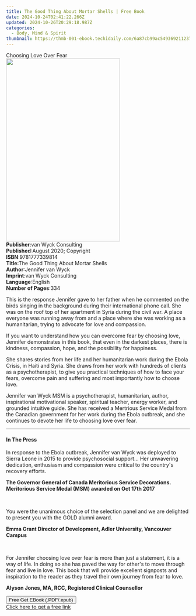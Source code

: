 ```yaml
---
title: The Good Thing About Mortar Shells | Free Book
date: 2024-10-24T02:41:22.266Z
updated: 2024-10-26T20:29:18.987Z
categories:
  - Body, Mind & Spirit
thumbnail: https://thmb-001-ebook.techidaily.com/6a87cb99ac549369211237aa51770adb5c6f8403383193a8643297f5ba7f0129.jpg
---
```

<main id="book-container">
  <div class="flex flex-col">
    <div class="book-brief flex-1 py-6 px-4 sm:p-6 md:py-10 md:px-8">
      <!-- brief-->
      <div class="book-brief-main">Choosing Love Over Fear</div>
    </div>
    <div
      class="book-meta-info flex-1 grid gap-4 col-start-1 col-end-3 row-start-1 sm:mb-6 sm:grid-cols-4 lg:gap-6 lg:col-start-2 lg:row-end-6 lg:row-span-6 lg:mb-0"
    >
      <div
        class="book-meta-info-left place-content-center mt-4 p-4 text-sm leading-6 col-start-2 col-span-2 dark:text-slate-400"
      >
        <img
          class="w-full h-500 object-cover rounded-lg sm:h-255 sm:col-span-2 lg:col-span-full"
          src="https://img-001-ebook.techidaily.com/b5b544b43c9de3d1e108d57ef9f15d0ed480619eed318ecf2a8becbd64953c97.jpg"
          alt=""
          width="312"
          height="500"
        />
      </div>
      <div
        class="book-meta-info-right mt-2 col-start-1 row-start-2 col-span-3 self-center"
      >
        <!-- meta data  -->
        <div class="flex flex-col px-4 md:px-8">
          <div class="flex-1">
            <strong>Publisher</strong>:<span class="px-2"
              >van Wyck Consulting</span
            >
          </div>
          <div class="flex-1">
            <strong>Published</strong>:<span class="px-2"
              >August 2020; Copyright</span
            >
          </div>
          <div class="flex-1">
            <strong>ISBN</strong>:<span class="px-2">9781777339814</span>
          </div>
          <div class="flex-1">
            <strong>Title</strong>:<span class="px-2"
              >The Good Thing About Mortar Shells</span
            >
          </div>
          <div class="flex-1">
            <strong>Author</strong>:<span class="px-2">Jennifer van Wyck</span>
          </div>
          <div class="flex-1">
            <strong>Imprint</strong>:<span class="px-2"
              >van Wyck Consulting</span
            >
          </div>
          <div class="flex-1">
            <strong>Language</strong>:<span class="px-2">English</span>
          </div>
          <div class="flex-1">
            <strong>Number of Pages</strong>:<span class="px-2">334</span>
          </div>
        </div>
      </div>
    </div>
    <div class="book-description flex-1 py-6 px-4 sm:p-6 md:py-10 md:px-8">
      <div class="book-description-main">
        <div accordion-content="" id="description">
          <p>
            This is the response Jennifer gave to her father when he commented
            on the birds singing in the background during their international
            phone call.&nbsp;She was on the roof top of her apartment in Syria
            during the civil war. A place everyone was running away from and a
            place where she was working as a humanitarian, trying to advocate
            for love and compassion.
          </p>
          <p>
            If you want to understand how you can overcome fear by choosing
            love, Jennifer demonstrates in this book, that even in the darkest
            places, there is kindness, compassion, hope, and the possibility for
            happiness.
          </p>
          <p>
            She shares stories from her life and her humanitarian work during
            the Ebola Crisis, in Haiti and Syria. She draws from her work with
            hundreds of clients as a psychotherapist, to give you practical
            techniques of how to face your fears, overcome pain and suffering
            and most importantly how to choose love.
          </p>
          <p>
            Jennifer van Wyck MSM is a psychotherapist, humanitarian, author,
            inspirational motivational speaker, spiritual teacher, energy
            worker, and grounded intuitive guide.&nbsp;She has received a
            Mertrious Service Medal from the Canadian government for her work
            during the Ebola outbreak, and she continues to devote her life to
            choosing love over fear.
          </p>
        </div>
        <div class="accordion-fader"></div>
      </div>
    </div>
    <div class="book-excerpts flex-1 py-6 px-4 sm:p-6 md:py-10 md:px-8">
      <!-- excerpts-->
      <div class="book-excerpts-main">
        <hr />
        <h4 class="placeholder placeholder-heading">
          <span>In The Press</span>
        </h4>
        <p></p>
        <p>
          In response to the Ebola outbreak, Jennifer van Wyck was deployed to
          Sierra Leone in 2015 to provide psychosocial support... Her unwavering
          dedication, enthusiasm and compassion were critical to the country's
          recovery efforts.&nbsp;
        </p>
        <p>
          <strong
            >The Governor General of Canada Meritorious Service Decorations.
            Meritorious Service Medal (MSM) awarded on Oct 17th 2017</strong
          >
        </p>
        <p><br /></p>
        <p>
          You were the unanimous choice of the selection panel and we are
          delighted to present you with the GOLD alumni award.
        </p>
        <p>
          <strong
            >Emma Grant Director of Development, Adler University, Vancouver
            Campus</strong
          >
        </p>
        <p><br /></p>
        <p>
          For Jennifer choosing love over fear is more than just a statement, it
          is a way of life. In doing so she has paved the way for other's to
          move through fear and live in love. This book that will provide
          excellent signposts and inspiration to the reader as they travel their
          own journey from fear to love.
        </p>
        <p>
          <strong>Alyson Jones, MA, RCC, Registered Clinical Counsellor</strong>
        </p>
        <p></p>
      </div>
    </div>
    <div
      class="book-about-author flex-1 py-6 px-4 sm:p-6 md:py-10 md:px-8"
    ></div>
    <div class="book-free-get flex-1 py-6 px-4 sm:p-6 md:py-10 md:px-8">
      <button
        id="btn-free-get"
        class="bg-blue-500 hover:bg-blue-700 text-white font-bold py-2 px-4 rounded"
      >
        Free Get EBook (.PDF/.epub)
      </button>
      <div id="countdown-display" class="px-2 text-lg mt-2"></div>
      <a
        id="free-link"
        class="hidden bg-blue-500 hover:bg-blue-700 text-white font-bold py-2 px-4 rounded"
        href="https://www.ebooks.com/en-us/book/210143833/the-good-thing-about-mortar-shells/jennifer-van-wyck/"
        target="_blank"
        >Click here to get a free link</a
      >
    </div>
    <script>
      let countdownTime = 0;
      let countdownInterval = null;
      document
        .getElementById('btn-free-get')
        .addEventListener('click', startCountdown);
      function startCountdown() {
        countdownTime = new Date().getTime() + 60000 * 3;
        countdownInterval = setInterval(updateCountdown, 1000);
        document.getElementById('btn-free-get').disabled = true;
        document
          .getElementById('btn-free-get')
          .classList.add('bg-gray-500', 'cursor-not-allowed');
      }
      function updateCountdown() {
        let currentTime = new Date().getTime();
        let timeLeft = countdownTime - currentTime;
        let secondsLeft = Math.floor(timeLeft / 1000);
        document.getElementById('countdown-display').innerHTML =
          `Remaining time: ${secondsLeft} seconds.`;
        if (secondsLeft <= 0) {
          clearInterval(countdownInterval);
          document.getElementById('btn-free-get').classList.add('hidden');
          document.getElementById('free-link').classList.remove('hidden');
          document.getElementById('countdown-display').innerHTML = '';
        }
      }
    </script>
  </div>
</main>

<ins class="adsbygoogle"
      style="display:block"
      data-ad-client="ca-pub-7571918770474297"
      data-ad-slot="8358498916"
      data-ad-format="auto"
      data-full-width-responsive="true"></ins>
    